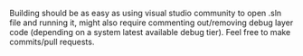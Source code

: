 Building should be as easy as using visual studio community to open .sln file and running it, might also require commenting out/removing debug layer code (depending on a system latest available debug tier). Feel free to make commits/pull requests.

